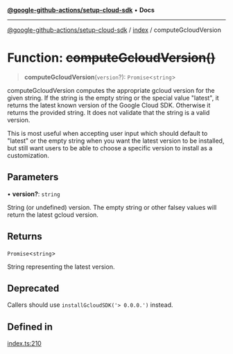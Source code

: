 [**@google-github-actions/setup-cloud-sdk**](../../README.md) • **Docs**

***

[@google-github-actions/setup-cloud-sdk](../../modules.md) / [index](../README.md) / computeGcloudVersion

# Function: ~~computeGcloudVersion()~~

> **computeGcloudVersion**(`version`?): `Promise`\<`string`\>

computeGcloudVersion computes the appropriate gcloud version for the given
string. If the string is the empty string or the special value "latest", it
returns the latest known version of the Google Cloud SDK. Otherwise it
returns the provided string. It does not validate that the string is a valid
version.

This is most useful when accepting user input which should default to
"latest" or the empty string when you want the latest version to be
installed, but still want users to be able to choose a specific version to
install as a customization.

## Parameters

• **version?**: `string`

String (or undefined) version. The empty string or other
falsey values will return the latest gcloud version.

## Returns

`Promise`\<`string`\>

String representing the latest version.

## Deprecated

Callers should use `installGcloudSDK('> 0.0.0.')` instead.

## Defined in

[index.ts:210](https://github.com/google-github-actions/setup-cloud-sdk/blob/main/src/index.ts#L210)
